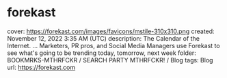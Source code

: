 # forekast

cover: https://forekast.com/images/favicons/mstile-310x310.png
created: November 12, 2022 3:35 AM (UTC)
description: The Calendar of the Internet. ... Marketers, PR pros, and Social Media Managers use Forekast to see what's going to be trending today, tomorrow, next week
folder: BOOKMRKS-MTHRFCKR / SEARCH PARTY MTHRFCKR! / Blog
tags: Blog
url: https://forekast.com